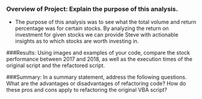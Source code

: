 ### Overview of Project: Explain the purpose of this analysis.
- The purpose of this analysis was to see what the total volume and return percentage was for certain stocks. By analyzing the return on investment for given stocks we can provide Steve with actionable insights as to which stocks are worth investing in. 
[]()



###Results: Using images and examples of your code, compare the stock performance between 2017 and 2018, as well as the execution times of the original script and the refactored script.


###Summary: In a summary statement, address the following questions.
What are the advantages or disadvantages of refactoring code?
How do these pros and cons apply to refactoring the original VBA script?
            
            
